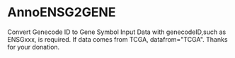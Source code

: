 # AnnoENSG2GENE
Convert Genecode ID to Gene Symbol
Input Data with genecodeID,such as ENSGxxx, is required. 
If data comes from TCGA, datafrom="TCGA". 
Thanks for your donation.
